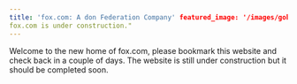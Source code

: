 ```yaml
---
title: 'fox.com: A don Federation Company' featured_image: '/images/gohugo-default-sample-hero-image.jpg' description: "
fox.com is under construction."
---
```


Welcome to the new home of fox.com, please bookmark this website and check back in a couple of days. The website is
still under construction but it should be completed soon.
